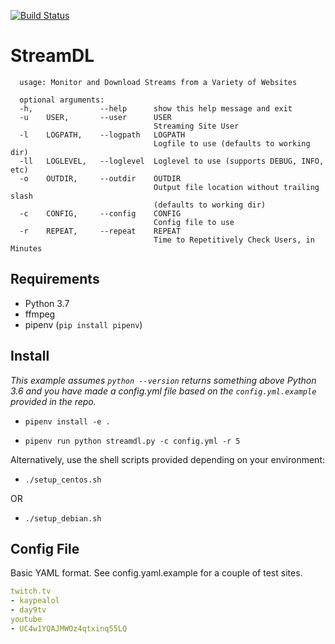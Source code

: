 [![Build Status](https://travis-ci.org/biodrone/StreamDL.svg?branch=master)](https://travis-ci.org/biodrone/StreamDL)

# StreamDL

```shell
  usage: Monitor and Download Streams from a Variety of Websites

  optional arguments:
  -h,               --help      show this help message and exit
  -u    USER,       --user      USER
                                Streaming Site User
  -l    LOGPATH,    --logpath   LOGPATH
                                Logfile to use (defaults to working dir)
  -ll   LOGLEVEL,   --loglevel  Loglevel to use (supports DEBUG, INFO, etc)
  -o    OUTDIR,     --outdir    OUTDIR
                                Output file location without trailing slash
                                (defaults to working dir)
  -c    CONFIG,     --config    CONFIG
                                Config file to use
  -r    REPEAT,     --repeat    REPEAT
                                Time to Repetitively Check Users, in Minutes
```

## Requirements

- Python 3.7
- ffmpeg
- pipenv (`pip install pipenv`)

## Install

*This example assumes `python --version` returns something above Python 3.6 and you have made a config.yml file based on the `config.yml.example` provided in the repo.*

- `pipenv install -e .`

- `pipenv run python streamdl.py -c config.yml -r 5`

Alternatively, use the shell scripts provided depending on your environment:

- `./setup_centos.sh`

OR

- `./setup_debian.sh`

## Config File

Basic YAML format. See config.yaml.example for a couple of test sites.

```yaml
twitch.tv
- kaypealol
- day9tv
youtube
- UC4w1YQAJMWOz4qtxinq55LQ
```
